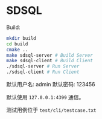 # SDSQL

Build:

```bash
mkdir build
cd build
cmake ..
make sdsql-server # Build Server
make sdsql-client # Build Client
./sdsql-server # Run Server
./sdsql-client # Run Client
```

默认用户名: admin
默认密码: 123456

默认使用 `127.0.0.1:4399` 通信。

测试用例位于 `test/cli/testcase.txt`
